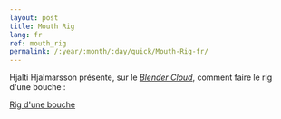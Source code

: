 ```yaml
---
layout: post
title: Mouth Rig
lang: fr
ref: mouth_rig
permalink: /:year/:month/:day/quick/Mouth-Rig-fr/
---
```


Hjalti Hjalmarsson présente, sur le *[Blender Cloud](http://cloud.blender.org)*, comment faire le rig d'une bouche :  

[Rig d'une bouche](https://cloud.blender.org/p/glass-half/#574f04c1c379cf1b24a705a3)
